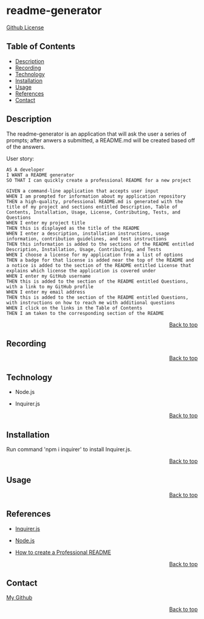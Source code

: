 <h1 id='title'> readme-generator </h1>

[Github License](https://img.shields.io/badge/license-MIT-blue.svg)

<h2 id='contents'> Table of Contents</h2>

* [Description](#description)
* [Recording](#recording)
* [Technology](#technology)
* [Installation](#installation)
* [Usage](#usage)
* [References](#references)
* [Contact](#contact)

<h2 id='description'> Description</h2>

The readme-generator is an application that will ask the user a series of prompts; after anwers a submitted, a README.md will be created based off of the answers.

User story:

```
AS A developer
I WANT a README generator
SO THAT I can quickly create a professional README for a new project
```

```
GIVEN a command-line application that accepts user input
WHEN I am prompted for information about my application repository
THEN a high-quality, professional README.md is generated with the title of my project and sections entitled Description, Table of Contents, Installation, Usage, License, Contributing, Tests, and Questions
WHEN I enter my project title
THEN this is displayed as the title of the README
WHEN I enter a description, installation instructions, usage information, contribution guidelines, and test instructions
THEN this information is added to the sections of the README entitled Description, Installation, Usage, Contributing, and Tests
WHEN I choose a license for my application from a list of options
THEN a badge for that license is added near the top of the README and a notice is added to the section of the README entitled License that explains which license the application is covered under
WHEN I enter my GitHub username
THEN this is added to the section of the README entitled Questions, with a link to my GitHub profile
WHEN I enter my email address
THEN this is added to the section of the README entitled Questions, with instructions on how to reach me with additional questions
WHEN I click on the links in the Table of Contents
THEN I am taken to the corresponding section of the README
```

<p style='text-align: right;'><a href='#title'>Back to top</a></p>

<h2 id='recording'> Recording</h2>

<p style='text-align: right;'><a href='#title'>Back to top</a></p>

<h2 id='technology'> Technology</h2>

- Node.js

- Inquirer.js

<p style='text-align: right;'><a href='#title'>Back to top</a></p>

<h2 id='installation'> Installation</h2>

Run command 'npm i inquirer' to install Inquirer.js.

<p style='text-align: right;'><a href='#title'>Back to top</a></p>

<h2 id='usage'> Usage</h2>

<p style='text-align: right;'><a href='#title'>Back to top</a></p>

<h2 id='references'> References</h2>

- [Inquirer.js](https://www.npmjs.com/package/inquirer)

- [Node.js](https://nodejs.org/en/docs/)

- [How to create a Professional README](https://coding-boot-camp.github.io/full-stack/github/professional-readme-guide)


<p style='text-align: right;'><a href='#title'>Back to top</a></p>

<h2 id='contact'> Contact </h2>

[My Github](https://github.com/Caleeeb?tab=repositories)

<p style='text-align: right;'><a href='#title'>Back to top</a></p>













